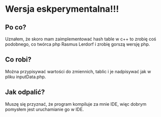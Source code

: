 # Wersja eskperymentalna!!!
## Po co?
Uznałem, że skoro mam zaimplementować hash table w c++ to zrobię coś podobnego, co twórca php Rasmus Lerdorf i zrobię gorszą wersję php.
## Co robi?
Można przypisywać wartości do zmiennich, tablic i je nadpisywać jak w pliku inputData.php.
## Jak odpalić?
Muszę się przyznać, że program kompiluje za mnie IDE, więc dobrym pomysłem jest uruchamianie go w IDE.
